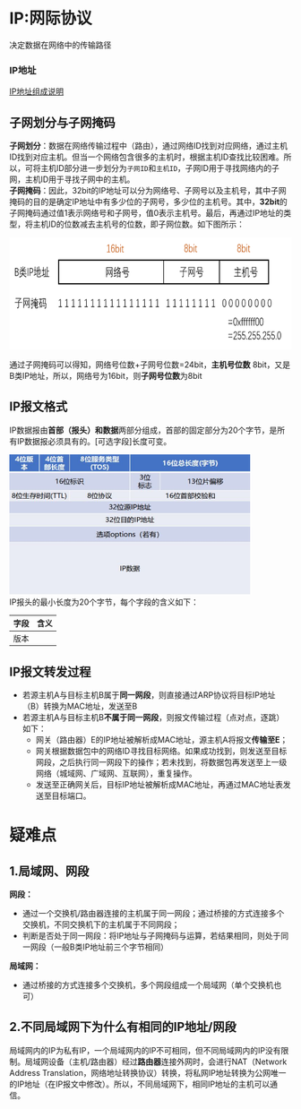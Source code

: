 # IP:网际协议  
决定数据在网络中的传输路径  

### IP地址  
[IP地址组成说明](./chap1_overview.md/#IP地址)  
## 子网划分与子网掩码
**子网划分**：数据在网络传输过程中（路由），通过网络ID找到对应网络，通过主机ID找到对应主机。但当一个网络包含很多的主机时，根据主机ID查找比较困难。所以，可将主机ID部分进一步划分为`子网ID`和`主机ID`，子网ID用于寻找网络内的子网，主机ID用于寻找子网中的主机。  
**子网掩码**：因此，32bit的IP地址可以分为网络号、子网号以及主机号，其中子网掩码的目的是确定IP地址中有多少位的子网号，多少位的主机号。其中，**32bit**的子网掩码通过值1表示网络号和子网号，值0表示主机号。最后，再通过IP地址的类型，将主机ID的位数减去主机号的位数，即子网位数。如下图所示： 
 <div align=left><img width="530" height="200" src="./images/子网掩码.png"/></div>  
  
通过子网掩码可以得知，网络号位数+子网号位数=24bit，**主机号位数** 8bit，又是B类IP地址，所以，网络号为16bit，则**子网号位数**为8bit  

## IP报文格式
IP数据报由**首部（报头）**和**数据**两部分组成，首部的固定部分为20个字节，是所有IP数据报必须具有的。[可选字段]长度可变。  
  
<div align=left><img width="430" height="250" src="./images/IP报文格式.JPG"/></div>  
IP报头的最小长度为20个字节，每个字段的含义如下：

|字段|含义|
|-|-|
|版本||


## IP报文转发过程
- 若源主机A与目标主机B属于**同一网段**，则直接通过ARP协议将目标IP地址（B）转换为MAC地址，发送至B
- 若源主机A与目标主机B**不属于同一网段**，则报文传输过程（点对点，逐跳）如下：
  - 网关（路由器）E的IP地址被解析成MAC地址，源主机A将报文**传输至E**；
  - 网关根据数据包中的网络ID寻找目标网络。如果成功找到，则发送至目标网段，之后执行同一网段下的操作；若未找到，将数据包再发送至上一级网络（城域网、广域网、互联网），重复操作。
  - 发送至正确网关后，目标IP地址被解析成MAC地址，再通过MAC地址表发送至目标端口。

# 疑难点
## 1.局域网、网段
**网段：**  
- 通过一个交换机/路由器连接的主机属于同一网段；通过桥接的方式连接多个交换机，不同交换机下的主机属于不同网段；
- 判断是否处于同一网段：将IP地址与子网掩码与运算，若结果相同，则处于同一网段（一般B类IP地址前三个字节相同）

**局域网：** 
- 通过桥接的方式连接多个交换机，多个网段组成一个局域网（单个交换机也可）
## 2.不同局域网下为什么有相同的IP地址/网段
局域网内的IP为私有IP，一个局域网内的IP不可相同，但不同局域网内的IP没有限制。局域网设备（主机/路由器）经过**路由器**连接外网时，会进行NAT（Network Address Translation，网络地址转换协议）转换，将私网IP地址转换为公网唯一的IP地址（在IP报文中修改）。所以，不同局域网下，相同IP地址的主机可以通信。



